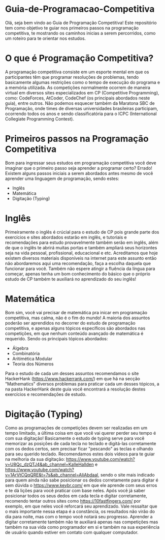 # Guia-de-Programacao-Competitiva

Olá, seja bem vindo ao Guia de Programação Competitiva! Este repositório tem como objetivo te guiar nos primeiros passos na programação competitiva, te mostrando os caminhos inicias a serem percorridos, como um roteiro para te orientar nos estudos.

# O que é Programação Competitiva? 

A programação competitiva consiste em um esporte mental em que os participantes têm que programar resoluções de problemas, tendo basicamente algumas restrições como o tempo de execução do programa e a memória utilizada. As competições normalmente ocorrem de maneira virtual em diversos sites especializados em CP (Competitive Programming), como: CodeForces, AtCoder, CodeChef (os principais abordados neste guia), entre outros. Não podemos esquecer também da Maratona SBC de Programação, onde times de diversas universidades brasileiras participam, ocorrendo todos os anos e sendo classificatória para o ICPC (International Collegiate Programming Contest). 

# Primeiros passos na Programação Competitiva

Bom para ingressar seus estudos em programação competitiva você deve imaginar que o primeiro passo seja aprender a programar certo? Errado! Existem alguns passos iniciais a serem abordados antes mesmo de você aprender uma linguagem de programação, sendo estes:

- Inglês 
- Matemática
- Digitação (Typing)

# Inglês

Primeiramente o inglês é crúcial para o estudo de CP pois grande parte dos exercícios e sites abordados estarão em inglês, e tutoriais e recomendações para estudo provavelmente também serão em inglês, além de que o inglês te abrirá muitas portas e também ampliará seus horizontes seja na vida pessoal, profissional, educacional e etc. Acreditamos que hoje existem diversos materiais disponíveis na internet para este assunto então não abordaremos aqui uma recomendação, faça a escolha daquela que funcionar para você. Também não espere atingir a fluência da língua para começar, apenas tenha um bom conhecimento do básico que o próprio estudo de CP também te auxiliará no aprendizado do seu inglês!

# Matemática 

Bom sim, você vai precisar de matemática pra inicar em programação competitiva, mas calma, não é o fim do mundo! A maioria dos assuntos poderão ser aprendidos no decorrer do estudo de programação competitiva, e apenas alguns tópicos específicos são abordados nas competições, em que nenhum conteúdo avançado de matemática é requerido. Sendo os principais tópicos abordados:

- Álgebra
- Combinatória
- Aritimética Modular
- Teoria dos Números

Para o estudo de cada um desses assuntos recomendamos o site HackerHank (https://www.hackerrank.com/) em que há na secção "Mathematics" diversos problemas para praticar cada um desses tópicos, a na pasta HackerHank deste guia você encontrará a resolução destes exercícios e recomendações de estudo.


# Digitação (Typing)

Como as programações de competições devem ser realizadas em um tempo limitado, a última coisa em que você vai querer perder seu tempo é com sua digitação! Basicamente o estudo de typing serve para você memorizar as posições de cada tecla no teclado e digitá-las corretamente com os dedos certos, sem precisar ficar "pescando" as teclas e olhando para seu querido teclado. Recomendamos estes dois vídeos para te guiar na melhoria da sua digitação: https://www.youtube.com/watch?v=U8Qc_dzQTJ4&ab_channel=KalleHallden e https://www.youtube.com/watch?v=1ArVtCQqQRE&t=7s&ab_channel=AliAbdaal, sendo o site mais indicado para quem ainda não sabe posicionar os dedos corretamente para digitar é sem dúvida o https://www.keybr.com/ em que ele aprende com seus erros e te dá lições para você praticar com base neles. Após você já saber posicionar todos os seus dedos em cada tecla e digitar corretamente, recomendo tentar outros sites como https://10fastfingers.com/ por exemplo, em que neles você reforcará seu aprendizado. Vale ressaltar que o mais importante nessa etapa é a constância, os resultados não virão do dia para noite, mas com o tempo você notará seu progresso. Aprender a digitar corretamente também não te auxiliará apenas nas competições mas também na sua vida como programador em si e também na sua experiência de usuário quando estiver em contato com qualquer computador.

